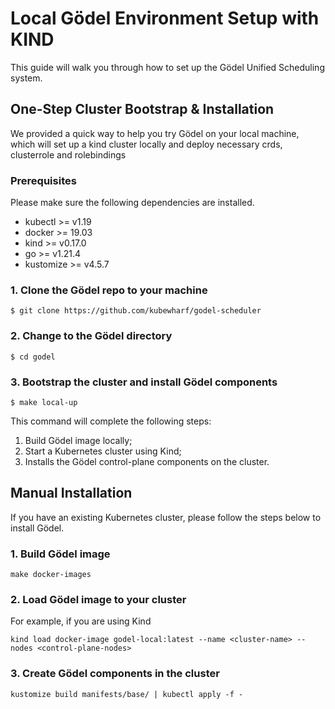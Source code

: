 # Local Gödel Environment Setup with KIND
This guide will walk you through how to set up the Gödel Unified Scheduling system.

## One-Step Cluster Bootstrap & Installation

We provided a quick way to help you try Gödel on your local machine, which will set up a kind cluster locally and deploy necessary crds, clusterrole and rolebindings

### Prerequisites

Please make sure the following dependencies are installed.

- kubectl >= v1.19
- docker >= 19.03
- kind >= v0.17.0
- go >= v1.21.4
- kustomize >= v4.5.7

### 1. Clone the Gödel repo to your machine

```console
$ git clone https://github.com/kubewharf/godel-scheduler
```

### 2. Change to the Gödel directory

```console
$ cd godel
```

### 3. Bootstrap the cluster and install Gödel components

```console
$ make local-up
```

This command will complete the following steps:

1. Build Gödel image locally;
2. Start a Kubernetes cluster using Kind;
3. Installs the Gödel control-plane components on the cluster.


## Manual Installation
If you have an existing Kubernetes cluster, please follow the steps below to install Gödel.

### 1. Build Gödel image
```console
make docker-images
```

### 2. Load Gödel image to your cluster
For example, if you are using Kind
```console
kind load docker-image godel-local:latest --name <cluster-name> --nodes <control-plane-nodes>
```

### 3. Create Gödel components in the cluster
```console
kustomize build manifests/base/ | kubectl apply -f -
```